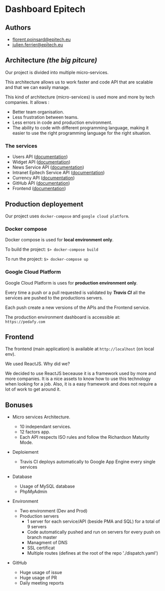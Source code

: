 # **Dashboard Epitech**

## **Authors**

- florent.poinsard@epitech.eu
- julien.ferrier@epitech.eu

## **Architecture *(the big pitcure)***

Our project is divided into multiple micro-services.

This architecture allows us to work faster and code API that are scalable and that we can easily manage.

This kind of architecture (micro-services) is used more and more by tech companies. It allows :
- Better team organisation.
- Less frustration between teams.
- Less errors in code and production environment.
- The ability to code with different programming language, making it easier to use the right programming language for the right situation.

### **The services**

- Users API ([documentation](./api/users/README.md))
- Widget API ([documentation](./api/widget/README.md))
- News Service API ([documentation](./api/news/README.md))
- Intranet Epitech Service API ([documentation](./api/intra/README.md))
- Currency API ([documentation](./api/currency/README.md))
- GitHub API ([documentation](./api/github/README.md))
- Frontend ([documentation](./docs/doc_ui_ux_dashboard.pdf))

## **Production deployement**

Our project uses `docker-compose` and `google cloud platform`.

### **Docker compose**

Docker compose is used for **local environment only**.

To build the project: `$> docker-compose build`

To run the project: `$> docker-compose up`

### **Google Cloud Platform**

Google Cloud Platform is uses for **production environment only**.

Every time a push or a pull requested is validated by ***Travis CI*** all the services are pushed to the productions servers.

Each push create a new versions of the APIs and the Frontend service.

The production environment dashboard is accessible at: `https://pedafy.com`

## **Frontend**

The frontend (main application) is available at `http://localhost` (on local env).

We used ReactJS. Why did we?

We decided to use ReactJS beceause it is a framework used by more and more companies. It is a nice assets to know how to use this technology when looking for a job. Also, it is a easy framework and does not require a lot of work to get around it.

## **Bonuses**

- Micro services Architecture.
    - 10 independant services.
    - 12 factors app.
    - Each API respects ISO rules and follow the Richardson Maturity Mode. 

- Deploiement
    - Travis CI deploys automatically to Google App Engine every single services

- Database
    - Usage of MySQL database
    - PhpMyAdmin

- Environment
    - Two environment (Dev and Prod)
    - Production servers
        - 1 server for each service/API (beside PMA and SQL) for a total of 9 servers
        - Code automatically pushed and run on servers for every push on branch master
        - Managment of DNS
        - SSL certificat
        - Multiple routes (defines at the root of the repo './dispatch.yaml')

- GitHub
    - Huge usage of issue
    - Huge usage of PR
    - Daily meeting reports

